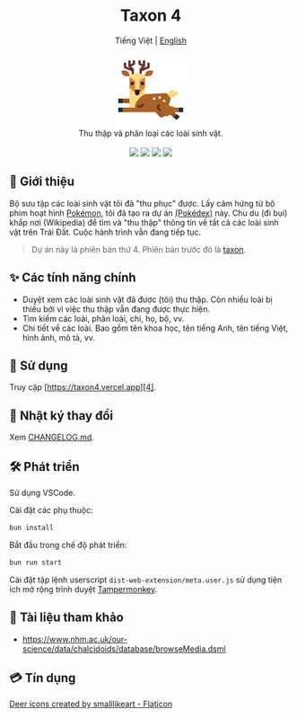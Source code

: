 <h1 align="center">Taxon 4</h1>

<p align="center">
	<span>Tiếng Việt</span>
	|
	<a href="./README.en.md">English</a>
	<br>
	<br>
	<img src="./public/assets/images/logo.png" height="128">
	<br>
	Thu thập và phân loại các loài sinh vật.
	<br>
	<br>
	<img src="https://img.shields.io/github/package-json/v/tientq64/taxon4?label=Phiên bản&color=0284c7">
	<img src="https://img.shields.io/github/deployments/tientq64/taxon4/production?label=Triển khai&color=f43f5e">
	<img src="https://img.shields.io/github/size/tientq64/taxon4/public/data/data.taxon4?label=Dữ liệu&color=059669">
	<img src="https://img.shields.io/website?label=Trang web&url=https://taxon4.vercel.app&up_color=65a30d&down_color=f43f5e">
</p>

## 📰 Giới thiệu

Bộ sưu tập các loài sinh vật tôi đã "thu phục" được. Lấy cảm hứng từ bộ phim hoạt hình [Pokémon][1], tôi đã tạo ra dự án [(Pokédex)][2] này. Chu du (đi bụi) khắp nơi (Wikipedia) để tìm và "thu thập" thông tin về tất cả các loài sinh vật trên Trái Đất. Cuộc hành trình vẫn đang tiếp tục.

> Dự án này là phiên bản thứ 4. Phiên bản trước đó là [taxon][3].

## ✨ Các tính năng chính

-   Duyệt xem các loài sinh vật đã được (tôi) thu thập. Còn nhiều loài bị thiếu bởi vì việc thu thập vẫn đang được thực hiện.
-   Tìm kiếm các loài, phân loài, chi, họ, bộ, vv.
-   Chi tiết về các loài. Bao gồm tên khoa học, tên tiếng Anh, tên tiếng Việt, hình ảnh, mô tả, vv.

## 🤳 Sử dụng

Truy cập [https://taxon4.vercel.app][4].

## 📑 Nhật ký thay đổi

Xem [CHANGELOG.md][5].

## 🛠️ Phát triển

Sử dụng VSCode.

Cài đặt các phụ thuộc:
```bash
bun install
```

Bắt đầu trong chế độ phát triển:
```bash
bun run start
```

Cài đặt tập lệnh userscript `dist-web-extension/meta.user.js` sử dụng tiện ích mở rộng trình duyệt [Tampermonkey][6].

## 📂 Tài liệu tham khảo

-   https://www.nhm.ac.uk/our-science/data/chalcidoids/database/browseMedia.dsml

## 💳 Tín dụng

<a href="https://www.flaticon.com/free-icons/deer" title="deer icons">Deer icons created by smalllikeart - Flaticon</a>

[1]: https://vi.wikipedia.org/wiki/Pok%C3%A9mon
[2]: https://en.wikipedia.org/wiki/Gameplay_of_Pok%C3%A9mon#Pok%C3%A9dex
[3]: https://github.com/tientq64/taxon
[4]: https://taxon4.vercel.app/
[5]: ./CHANGELOG.md
[6]: https://www.tampermonkey.net/
